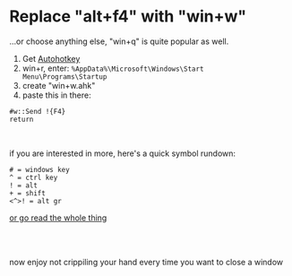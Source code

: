 # Replace "alt+f4" with "win+w"
...or choose anything else, "win+q" is quite popular as well.

1. Get [Autohotkey](https://www.autohotkey.com/)
2. win+r, enter: ```%AppData%\Microsoft\Windows\Start Menu\Programs\Startup```
3. create "win+w.ahk"
4. paste this in there:
```
#w::Send !{F4}
return
```
<br>

if you are interested in more, here's a quick symbol rundown:
```
# = windows key
^ = ctrl key
! = alt
+ = shift
<^>! = alt gr 
```
[or go read the whole thing](https://www.autohotkey.com/docs/Hotkeys.htm#Symbols)

<br><br>

now enjoy not crippiling your hand every time you want to close a window